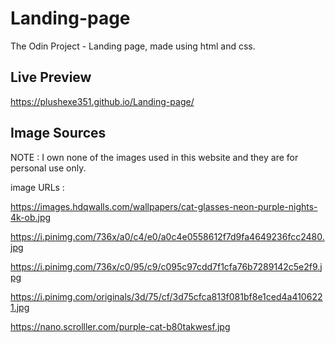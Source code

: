 # Landing-page
  
The Odin Project - Landing page,
made using html and css. 
## Live Preview

https://plushexe351.github.io/Landing-page/

## Image Sources

NOTE : I own none of the images used in this website and they are for personal use only. 

image URLs :

https://images.hdqwalls.com/wallpapers/cat-glasses-neon-purple-nights-4k-ob.jpg

https://i.pinimg.com/736x/a0/c4/e0/a0c4e0558612f7d9fa4649236fcc2480.jpg

https://i.pinimg.com/736x/c0/95/c9/c095c97cdd7f1cfa76b7289142c5e2f9.jpg

https://i.pinimg.com/originals/3d/75/cf/3d75cfca813f081bf8e1ced4a4106221.jpg

https://nano.scrolller.com/purple-cat-b80takwesf.jpg